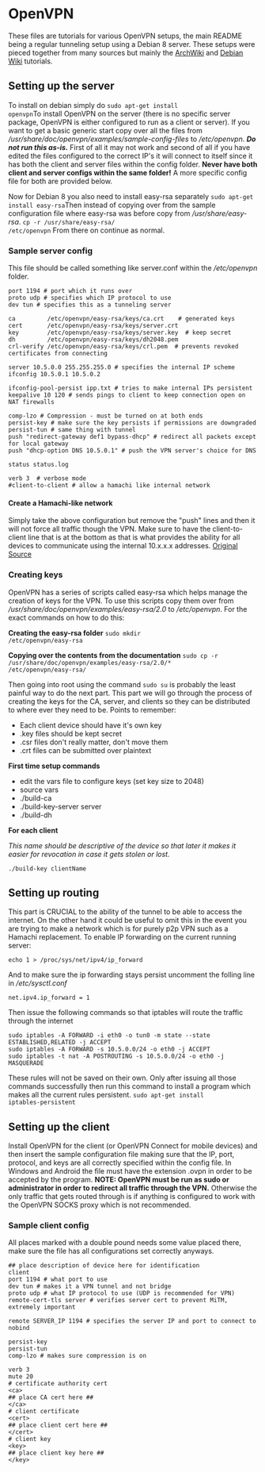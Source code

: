 # OpenVPN
These files are tutorials for various OpenVPN setups, the main README being a regular tunneling setup using a Debian 8 server. These setups were pieced together from many sources but mainly the [ArchWiki](https://wiki.archlinux.org/index.php/OpenVPN) and [Debian Wiki](https://wiki.debian.org/OpenVPN) tutorials.

## Setting up the server
To install on debian simply do <code>sudo apt-get install openvpn</code>To install OpenVPN on the server (there is no specific server package, OpenVPN is either configured to run as a client or server). If you want to get a basic generic start copy over all the files from */usr/share/doc/openvpn/examples/sample-config-files* to */etc/openvpn*. ***Do not run this as-is.*** First of all it may not work and second of all if you have edited the files configured to the correct IP's it will connect to itself since it has both the client and server files within the config folder. **Never have both client and server configs within the same folder!** A more specific config file for both are provided below.

Now for Debian 8 you also need to install easy-rsa separately <code>sudo apt-get install easy-rsa</code>Then instead of copying over from the sample configuration file where easy-rsa was before copy from */usr/share/easy-rsa*. <code>cp -r /usr/share/easy-rsa/ /etc/openvpn</code> From there on continue as normal.

### Sample server config
This file should be called something like server.conf within the */etc/openvpn* folder.
```
port 1194 # port which it runs over
proto udp # specifies which IP protocol to use
dev tun # specifies this as a tunneling server

ca         /etc/openvpn/easy-rsa/keys/ca.crt    # generated keys
cert       /etc/openvpn/easy-rsa/keys/server.crt
key        /etc/openvpn/easy-rsa/keys/server.key  # keep secret
dh         /etc/openvpn/easy-rsa/keys/dh2048.pem
crl-verify /etc/openvpn/easy-rsa/keys/crl.pem  # prevents revoked certificates from connecting

server 10.5.0.0 255.255.255.0 # specifies the internal IP scheme
ifconfig 10.5.0.1 10.5.0.2

ifconfig-pool-persist ipp.txt # tries to make internal IPs persistent
keepalive 10 120 # sends pings to client to keep connection open on NAT firewalls

comp-lzo # Compression - must be turned on at both ends
persist-key # make sure the key persists if permissions are downgraded
persist-tun # same thing with tunnel
push "redirect-gateway def1 bypass-dhcp" # redirect all packets except for local gateway
push "dhcp-option DNS 10.5.0.1" # push the VPN server's choice for DNS

status status.log

verb 3  # verbose mode
#client-to-client # allow a hamachi like internal network
```

#### Create a Hamachi-like network

Simply take the above configuration but remove the "push" lines and then it will not force all traffic though the VPN. Make sure to have the client-to-client line that is at the bottom as that is what provides the ability for all devices to communicate using the internal 10.x.x.x addresses. [Original Source](https://forums.openvpn.net/topic11344.html)

### Creating keys
OpenVPN has a series of scripts called easy-rsa which helps manage the creation of keys for the VPN. To use this scripts copy them over from */usr/share/doc/openvpn/examples/easy-rsa/2.0* to */etc/openvpn*. For the exact commands on how to do this:

**Creating the easy-rsa folder** 
<code>sudo mkdir /etc/openvpn/easy-rsa</code>

**Copying over the contents from the documentation** 
<code>sudo cp -r /usr/share/doc/openvpn/examples/easy-rsa/2.0/* /etc/openvpn/easy-rsa/</code>

Then going into root using the command <code>sudo su</code> is probably the least painful way to do the next part. This part we will go through the process of creating the keys for the CA, server, and clients so they can be distributed to where ever they need to be. Points to remember:
  * Each client device should have it's own key
  * .key files should be kept secret
  * .csr files don't really matter, don't move them
  * .crt files can be submitted over plaintext

**First time setup commands**
  - edit the vars file to configure keys (set key size to 2048)
  - source vars
  - ./build-ca
  - ./build-key-server server
  - ./build-dh

**For each client**

*This name should be descriptive of the device so that later it makes it easier for revocation in case it gets stolen or lost.*

<code>./build-key clientName</code>

## Setting up routing
This part is CRUCIAL to the ability of the tunnel to be able to access the internet. On the other hand it could be useful to omit this in the event you are trying to make a network which is for purely p2p VPN such as a Hamachi replacement. To enable IP forwarding on the current running server: 

<code>echo 1 > /proc/sys/net/ipv4/ip_forward</code> 

And to make sure the ip forwarding stays persist uncomment the folling line in */etc/sysctl.conf*

<code>net.ipv4.ip_forward = 1</code> 

Then issue the following commands so that iptables will route the traffic through the internet
```
sudo iptables -A FORWARD -i eth0 -o tun0 -m state --state ESTABLISHED,RELATED -j ACCEPT
sudo iptables -A FORWARD -s 10.5.0.0/24 -o eth0 -j ACCEPT
sudo iptables -t nat -A POSTROUTING -s 10.5.0.0/24 -o eth0 -j MASQUERADE
```
These rules will not be saved on their own. Only after issuing all those commands successfully then run this command to install a program which makes all the current rules persistent. <code>sudo apt-get install iptables-persistent</code>


## Setting up the client
Install OpenVPN for the client (or OpenVPN Connect for mobile devices) and then insert the sample configuration file making sure that the IP, port, protocol, and keys are all correctly specified within the config file. In Windows and Android the file must have the extension .ovpn in order to be accepted by the program. **NOTE: OpenVPN must be run as sudo or administrator in order to redirect all traffic through the VPN.** Otherwise the only traffic that gets routed through is if anything is configured to work with the OpenVPN SOCKS proxy which is not recommended.

### Sample client config
All places marked with a double pound needs some value placed there, make sure the file has all configurations set correctly anyways.
```
## place description of device here for identification
client
port 1194 # what port to use
dev tun # makes it a VPN tunnel and not bridge
proto udp # what IP protocol to use (UDP is recommended for VPN)
remote-cert-tls server # verifies server cert to prevent MiTM, extremely important

remote SERVER_IP 1194 # specifies the server IP and port to connect to
nobind

persist-key
persist-tun
comp-lzo # makes sure compression is on

verb 3
mute 20
# certificate authority cert
<ca>
## place CA cert here ##
</ca>
# client certificate
<cert>
## place client cert here ##
</cert>
# client key
<key>
## place client key here ##
</key>
```

